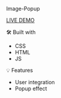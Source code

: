 
Image-Popup

[LIVE DEMO](https://prostok.github.io/Image-Popup/)

🛠️ Built with

- CSS
- HTML
- JS

💡 Features

- User integration 
- Popup effect


